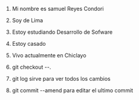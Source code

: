 1. Mi nombre es samuel Reyes Condori
2. Soy de Lima
3. Estoy estudiando Desarrollo de Sofware
4. Estoy casado
5. Vivo actualmente en Chiclayo

6. git checkout --.   
7. git log   sirve para ver todos los cambios
8. git commit --amend   para editar el ultimo commit